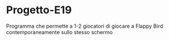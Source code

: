 # Progetto-E19

Programma che permette a 1-2 giocatori di giocare a Flappy Bird contemporaneamente sullo stesso schermo
